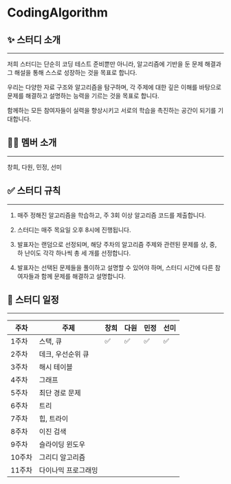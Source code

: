 # CodingAlgorithm

## ✨ 스터디 소개
---
저희 스터디는 단순히 코딩 테스트 준비뿐만 아니라, 알고리즘에 기반을 둔 문제 해결과 그 해설을 통해 스스로 성장하는 것을 목표로 합니다. 

우리는 다양한 자료 구조와 알고리즘을 탐구하며, 각 주제에 대한 깊은 이해를 바탕으로 문제를 해결하고 설명하는 능력을 기르는 것을 목표로 합니다.

함께하는 모든 참여자들이 실력을 향상시키고 서로의 학습을 촉진하는 공간이 되기를 기대합니다.





## 👩‍💻 멤버 소개
---
창희, 다원, 민정, 선미




## ✅ 스터디 규칙
---
1. 매주 정해진 알고리즘을 학습하고, 주 3회 이상 알고리즘 코드를 제출합니다.

2. 스터디는 매주 목요일 오후 8시에 진행됩니다.

3. 발표자는 랜덤으로 선정되며, 해당 주차의 알고리즘 주제와 관련된 문제를 상, 중, 하 난이도 각각 하나씩 총 세 개를 선정합니다.

4. 발표자는 선택된 문제들을 풀이하고 설명할 수 있어야 하며, 스터디 시간에 다른 참여자들과 함께 문제를 해결하고 설명합니다.





## 📆 스터디 일정
---
| 주차   | 주제             | 창희 | 다원 | 민정 | 선미 |
|-------|-----------------|-----|-----|-----|-----|
| 1주차 | 스택, 큐           | ✅  | ✅   | ✅ | ✅  |
| 2주차 | 데크, 우선순위 큐    |     |     |     |     |
| 3주차 | 해시 테이블         |     |     |     |     |
| 4주차 | 그래프             |     |     |     |     |
| 5주차 | 최단 경로 문제       |     |     |     |     |
| 6주차 | 트리              |     |     |     |     |
| 7주차 | 힙, 트라이         |     |     |     |     |
| 8주차 | 이진 검색          |     |     |     |     |
| 9주차 | 슬라이딩 윈도우      |     |     |     |     |
| 10주차| 그리디 알고리즘      |     |     |     |     |
| 11주차 | 다이나믹 프로그래밍  |      |     |     |     |
